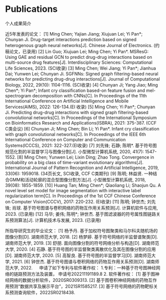 # Publications
个人成果简介

近5年发表的论文：
[1] Ming Chen; Yajian Jiang; Xiujuan Lei; Yi Pan*; Chunyan Ji. Drug-target interactions prediction based on signed heterogenous graph neural networks[J]. Chinese Journal of Electronics. (约稿论文，已录用)
[2] Lin Guo; Xiujuan Lei; Ming Chen; Yi Pan*. MSResG: Using GAE and residual GCN to predict drug-drug interactions based on multi-source drug features[J]. Interdisciplinary Sciences: Computational Life Sciences, 2023. (SCI收录)
[3] Ming Chen; Wei Jiang; Yi Pan*; Jianhua Dai; Yunwen Lei; Chunyan Ji. SGFNNs: Signed graph filtering-based neural networks for predicting drug-drug interactions[J]. Journal of Computational Biology, 2022, 29(10): 1104-1116. (SCI收录)
[4] Chunyan Ji; Yang Jiao; Ming Chen*; Yi Pan*; Infant cry classification based-on feature fusion and mel-spectrogram decomposition with CNNs[C]. In Proceedings of the 11th International Conference on Artificial Intelligence and Mobile Services(AIMS), 2022: 126-134.(EI 收录)
[5] Ming Chen; Yi Pan*; Chunyan Ji. Predicting drug-drug interactions with signed graph filtering-based convolutional networks[C]. In Proceedings of the International Symposium on Bioinformatics Research and Applications(ISBRA), 2021: 375-387. (CCF C类会议)
[6] Chunyan Ji; Ming Chen; Bin Li; Yi Pan*. Infant cry classification with graph convolutional networks[C]. In Proceedings of the IEEE 6th International Conference on Computer and Communication Systems(ICCCS), 2021: 322-327.(EI收录)
[7] 刘先锋; 石静; 陈明*. 基于符号图规范化割的半监督学习与图像分割[J]. 小型微型计算机系统, 2020, 41(7): 1547-1552. 
[8] Ming Chen; Yunwen Lei; Lixin Ding; Zhao Tong. Convergence in probability on a big class of time-variant evolutionary algorithms[J]. International Journal of Pattern Recognition and Artificial Intelligence, 2019, 33(06): 1959018. (34页长文, SCI收录, CCF C类期刊)
[9] 陈明; 林益贤. 一种结合GMM和活动轮廓的混合型图像分割方法[J]. 小型微型计算机系统, 2018, 39(08): 1855-1859.
[10] Huang Tan; Ming Chen*; Qiaoliang Li; Shaojun Qu. A novel level set model for image segmentation with interactive label regularization term[C]. In Proceedings of the 1st CCF Chinese Conference on Computer Vision(CCCV), 2017: 220-232. (EI收录) 
[11] 陈明; 钟世杰; 刘先锋; 肖球. 基于符号图谱与卷积网络的药物互作用关系预测[J]. 计算机软件与应用, 2023. (已录用)
[12] 马华; 姜伟; 陈明*; 钟世杰. 基于图滤波器的符号属性图链路关系预测算法[J]. 计算机技术与发展, 2023. (已录用)

所指导研究生的毕业论文：
[1] 杨予丹. 基于加权符号图聚类和马尔科夫随机场的图像分割[D]. 湖南师范大学, 2018.
[2] 杨梦婷. 基于符号网络的半监督谱聚类[D]. 湖南师范大学, 2019.
[3] 舒朋. 面向图像分割的符号网络分析与构造[D]. 湖南师范大学, 2020.
[4] 石静. 基于符号图的半监督聚类离散优化及其在图像分割的应用[D]. 湖南师范大学, 2020.
[5] 高智良. 基于符号图的半监督学习[D]. 湖南师范大学, 2021.
[6] 钟世杰. 基于符号图谱与卷积网络的药物互作用关系预测[D]. 湖南师范大学, 2022.
 
申请了如下专利与软件著作权：
1.专利：一种基于符号图神经网络的链路预测方法及装置， 申请号202211191189.8
2. 软件著作权：
[1] 基于图神经网络的数据分析软件，2020SR0309313.
[2] 基于图卷积神经网络的药物互作用预测“数据共享及展示平台”，2021SR1585217.
[3] 基于符号网络的药物靶标关系预测查询软件，2022SR0218438.

